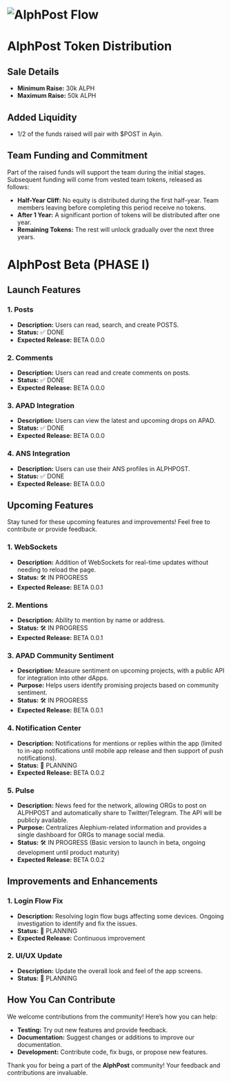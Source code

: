 # ![AlphPost Flow](https://github.com/ALPHPOST/alphpost.github.io/assets/124279523/0137fa5f-d706-4196-bb78-3f58ea5a1114)

# AlphPost Token Distribution

## Sale Details

- **Minimum Raise:** 30k ALPH
- **Maximum Raise:** 50k ALPH

## Added Liquidity

- 1/2 of the funds raised will pair with $POST in Ayin.

## Team Funding and Commitment

Part of the raised funds will support the team during the initial stages. Subsequent funding will come from vested team tokens, released as follows:

- **Half-Year Cliff:** No equity is distributed during the first half-year. Team members leaving before completing this period receive no tokens.
- **After 1 Year:** A significant portion of tokens will be distributed after one year.
- **Remaining Tokens:** The rest will unlock gradually over the next three years.

# AlphPost Beta (PHASE I)

## Launch Features

### 1. Posts

- **Description:** Users can read, search, and create POSTS.
- **Status:** ✅ DONE
- **Expected Release:** BETA 0.0.0

### 2. Comments

- **Description:** Users can read and create comments on posts.
- **Status:** ✅ DONE
- **Expected Release:** BETA 0.0.0

### 3. APAD Integration

- **Description:** Users can view the latest and upcoming drops on APAD.
- **Status:** ✅ DONE
- **Expected Release:** BETA 0.0.0

### 4. ANS Integration

- **Description:** Users can use their ANS profiles in ALPHPOST.
- **Status:** ✅ DONE
- **Expected Release:** BETA 0.0.0

## Upcoming Features

Stay tuned for these upcoming features and improvements! Feel free to contribute or provide feedback.

### 1. WebSockets

- **Description:** Addition of WebSockets for real-time updates without needing to reload the page.
- **Status:** 🛠️ IN PROGRESS
- **Expected Release:** BETA 0.0.1

### 2. Mentions

- **Description:** Ability to mention by name or address.
- **Status:** 🛠️ IN PROGRESS
- **Expected Release:** BETA 0.0.1

### 3. APAD Community Sentiment

- **Description:** Measure sentiment on upcoming projects, with a public API for integration into other dApps.
- **Purpose:** Helps users identify promising projects based on community sentiment.
- **Status:** 🛠️ IN PROGRESS
- **Expected Release:** BETA 0.0.1

### 4. Notification Center

- **Description:** Notifications for mentions or replies within the app (limited to in-app notifications until mobile app release and then support of  push notifications).
- **Status:** 📝 PLANNING
- **Expected Release:** BETA 0.0.2

### 5. Pulse

- **Description:** News feed for the network, allowing ORGs to post on ALPHPOST and automatically share to Twitter/Telegram. The API will be publicly available.
- **Purpose:** Centralizes Alephium-related information and provides a single dashboard for ORGs to manage social media.
- **Status:** 🛠️ IN PROGRESS (Basic version to launch in beta, ongoing development until product maturity)
- **Expected Release:** BETA 0.0.2

## Improvements and Enhancements

### 1. Login Flow Fix

- **Description:** Resolving login flow bugs affecting some devices. Ongoing investigation to identify and fix the issues.
- **Status:** 📝 PLANNING
- **Expected Release:** Continuous improvement

### 2. UI/UX Update

- **Description:** Update the overall look and feel of the app screens.
- **Status:** 📝 PLANNING

## How You Can Contribute

We welcome contributions from the community! Here’s how you can help:

- **Testing:** Try out new features and provide feedback.
- **Documentation:** Suggest changes or additions to improve our documentation.
- **Development:** Contribute code, fix bugs, or propose new features.

Thank you for being a part of the **AlphPost** community! Your feedback and contributions are invaluable.
